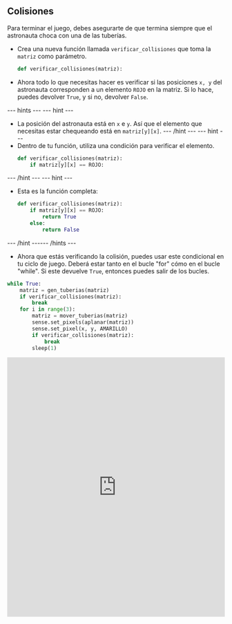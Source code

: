 ## Colisiones

Para terminar el juego, debes asegurarte de que termina siempre que el astronauta choca con una de las tuberías.

- Crea una nueva función llamada `verificar_collisiones` que toma la `matriz` como parámetro.

    ```python
    def verificar_collisiones(matriz):
    ```

- Ahora todo lo que necesitas hacer es verificar si las posiciones `x, y` del astronauta corresponden a un elemento `ROJO` en la matriz. Si lo hace, puedes devolver `True`, y si no, devolver `False`.

--- hints ---
 --- hint ---
- La posición del astronauta está en `x` e `y`. Así que el elemento que necesitas estar chequeando está en `matriz[y][x]`.
--- /hint ---
 --- hint ---
- Dentro de tu función, utiliza una condición para verificar el elemento.
  ```python
  def verificar_collisiones(matriz):
      if matriz[y][x] == ROJO:
  ```
--- /hint --- --- hint ---
- Esta es la función completa:
  ```python
  def verificar_collisiones(matriz):
      if matriz[y][x] == ROJO:
          return True
      else:
          return False
  ```
--- /hint ------ /hints ---

- Ahora que estás verificando la colisión, puedes usar este condicional en tu ciclo de juego. Deberá estar tanto en el bucle "for" cómo en el bucle "while". Si este devuelve `True`, entonces puedes salir de los bucles.

```python
while True:
    matriz = gen_tuberias(matriz)
    if verificar_collisiones(matriz):
        break
    for i in range(3):
        matriz = mover_tuberias(matriz)
        sense.set_pixels(aplanar(matriz))
        sense.set_pixel(x, y, AMARILLO)   
        if verificar_collisiones(matriz):
            break
        sleep(1)
```
 <iframe src="https://trinket.io/embed/python/3b049d4b4a" width="100%" height="600" frameborder="0" marginwidth="0" marginheight="0" allowfullscreen mark="crwd-mark"></iframe>

